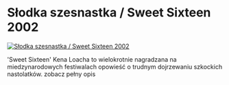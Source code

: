 Słodka szesnastka / Sweet Sixteen 2002 
=============
[![Słodka szesnastka / Sweet Sixteen 2002 ](http://vidos.pl/images/player.gif)](http://vidos.pl/slodka-szesnastka-sweet-sixteen-2002)

 'Sweet Sixteen' Kena Loacha to wielokrotnie nagradzana na miedzynarodowych festiwalach opowieść o trudnym dojrzewaniu szkockich nastolatków. zobacz pełny opis
